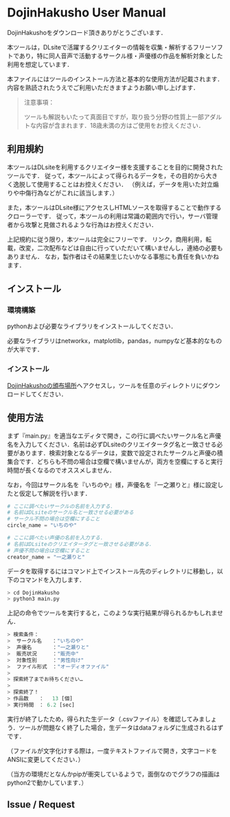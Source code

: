 # DojinHakusho User Manual

DojinHakushoをダウンロード頂きありがとうございます．

本ツールは，DLsiteで活躍するクリエイターの情報を収集・解析するフリーソフトであり，特に同人音声で活動するサークル様・声優様の作品を解析対象とした利用を想定しています．

本ファイルにはツールのインストール方法と基本的な使用方法が記載されます．内容を熟読されたうえでご利用いただきますようお願い申し上げます．

> 注意事項：
>
> ツールも解説もいたって真面目ですが，取り扱う分野の性質上一部アダルトな内容が含まれます．18歳未満の方はご使用をお控えください．



## 利用規約

本ツールはDLsiteを利用するクリエイター様を支援することを目的に開発されたツールです． 従って，本ツールによって得られるデータを，その目的から大きく逸脱して使用することはお控えください． （例えば，データを用いた対立煽りや中傷行為などがこれに該当します．）

また，本ツールはDLsite様にアクセスしHTMLソースを取得することで動作するクローラーです． 従って，本ツールの利用は常識の範囲内で行い，サーバ管理者から攻撃と見做されるような行為はお控えください．

上記規約に従う限り，本ツールは完全にフリーです． リンク，商用利用，転載，改変，二次配布などは自由に行っていただいて構いませんし，連絡の必要もありません． なお，製作者はその結果生じたいかなる事態にも責任を負いかねます．

## インストール

### 環境構築

pythonおよび必要なライブラリをインストールしてください．

必要なライブラリはnetworkx，matplotlib，pandas，numpyなど基本的なものが大半です．

### インストール

[DojinHakushoの頒布場所](https://github.com/birdManIkioiShota/DojinHakusho)へアクセスし，ツールを任意のディレクトリにダウンロードしてください．

## 使用方法

まず『main.py』を適当なエディタで開き，この行に調べたいサークル名と声優名を入力してください．名前は必ずDLsiteのクリエイタータグ名と一致させる必要があります．検索対象となるデータは，変数で設定されたサークルと声優の積集合です．どちらも不問の場合は空欄で構いませんが，両方を空欄にすると実行時間が長くなるのでオススメしません．

なお，今回はサークル名を『いちのや』様，声優名を『一之瀬りと』様に設定したと仮定して解説を行います．

```python
# ここに調べたいサークルの名前を入力する．
# 名前はDLsiteのサークル名と一致させる必要がある
# サークル不問の場合は空欄にすること
circle_name = "いちのや"

# ここに調べたい声優の名前を入力する．
# 名前はDLsiteのクリエイタータグと一致させる必要がある．
# 声優不問の場合は空欄にすること
creator_name = "一之瀬りと"
```

データを取得するにはコマンド上でインストール先のディレクトリに移動し，以下のコマンドを入力します．

```python
> cd DojinHakusho
> python3 main.py
```

上記の命令でツールを実行すると，このような実行結果が得られるかもしれません．

```python
> 検索条件：
>  サークル名　　："いちのや"
>  声優名　　　　："一之瀬りと"
>  販売状況　　　："販売中"
>  対象性別　　　："男性向け"
>  ファイル形式　："オーディオファイル"
>
> 探索終了までお待ちください…
>
> 探索終了！
> 作品数　　：　 13 [個]
> 実行時間　： 6.2 [sec]
```

実行が終了したため，得られた生データ（.csvファイル）を確認してみましょう．ツールが問題なく終了した場合，生データはdataフォルダに生成されるはずです．

（ファイルが文字化けする際は，一度テキストファイルで開き，文字コードをANSIに変更してください．）



（当方の環境だとなんかpipが衝突しているようで，面倒なのでグラフの描画はpython2で動かしています．）

## Issue / Request 